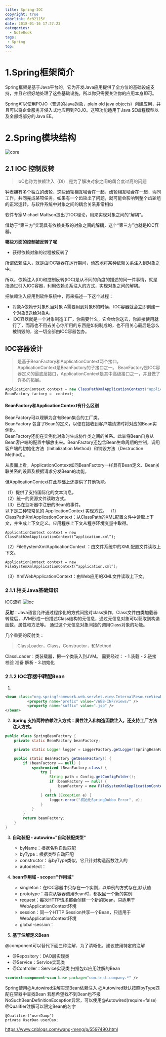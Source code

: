```yaml
---
title: Spring-IOC
copyright: true
abbrlink: 6c92115f
date: 2018-01-16 17:27:23
categories:
  - NoteBook
tags: 
 - Spring
top:
---
```


# 1.Spring框架简介

Spring框架是基于Java平台的，它为开发Java应用提供了全方位的基础设施支持，并且它很好地处理了这些基础设施，所以你只需要关注你的应用本身即可。

Spring可以使用POJO（普通的Java对象，plain old java objects）创建应用，并且可以将企业服务非侵入式地应用到POJO。这项功能适用于Java SE编程模型以及全部或部分的Java EE。
<!-- more -->
# 2.Spring模块结构
![core](core.jpg)
## 2.1 IOC 控制反转
> IoC也称为依赖注入（DI）
> 是为了解决对象之间的耦合度过高的问题

钟表拥有多个独立的齿轮，这些齿轮相互啮合在一起，齿轮相互啮合在一起，协同工作，共同完成某项任务。如果有一个齿轮出了问题，就可能会影响到整个齿轮组的正常运转。与软件系统中对象之间的耦合关系非常相似

软件专家Michael Mattson提出了IOC理论，用来实现对象之间的“解耦”。

借助于“第三方”实现具有依赖关系的对象之间的解耦，这个“第三方”也就是IOC容器。

**哪些方面的控制被反转了呢**
 - 获得依赖对象的过程被反转了

所谓依赖注入，就是由IOC容器在运行期间，动态地将某种依赖关系注入到对象之中。

所以，依赖注入(DI)和控制反转(IOC)是从不同的角度的描述的同一件事情，就是指通过引入IOC容器，利用依赖关系注入的方式，实现对象之间的解耦。

把依赖注入应用到软件系统中，再来描述一下这个过程：
 - 对象A依赖于对象B,当对象 A需要用到对象B的时候，IOC容器就会立即创建一个对象B送给对象A。
 - IOC容器就是一个对象制造工厂，你需要什么，它会给你送去，你直接使用就行了，而再也不用去关心你所用的东西是如何制成的，也不用关心最后是怎么被销毁的，这一切全部由IOC容器包办。

## IOC容器设计
> 是基于BeanFactory和ApplicationContext两个接口。  
  ApplicationContext是BeanFactory的子接口之一。
  BeanFactory是IOC容器定义的最底层接口，ApplicationContext是其中高级接口之一，并且做了许多的拓展。

```java
ApplicationContext context = new ClassPathXmlApplicationContext("applicationContext.xml");
BeanFactory factory =  context;
```
#### BeanFactory和ApplicationContext有什么区别
BeanFactory可以理解为含有Bean集合的工厂类。  
BeanFactory 包含了Bean的定义，以便在接收到客户端请求时将对应的Bean实例化。  
BeanFactory还能在实例化对象时生成协作类之间的关系。此举将Bean自身从Bean客户端的配置中解放出来。BeanFactory还包含Bean生命周期的控制，调用客户端的初始化方法（Initialization Method）和销毁方法（Destruction Method）。 

从表面上看，ApplicationContext如同BeanFactory一样具有Bean定义、Bean关联关系的设置及根据请求分发Bean的功能。

但ApplicationContext在此基础上还提供了其他功能。 

（1）提供了支持国际化的文本消息。  
（2）统一的资源文件读取方式。  
（3）已在监听器中注册的Bean的事件。  
以下是三种较常见的 ApplicationContext 实现方式。 
（1）ClassPathXmlApplicationContext：从ClassPath的XML配置文件中读取上下文，并生成上下文定义。应用程序上下文从程序环境变量中取得。  

```
ApplicationContext context = new ClassPathXmlApplicationContext(“application.xml”); 
```
（2）FileSystemXmlApplicationContext ：由文件系统中的XML配置文件读取上下文。
```
ApplicationContext context = new FileSystemXmlApplicationContext(“application.xml”); 
```
（3）XmlWebApplicationContext：由Web应用的XML文件读取上下文。

### 2.1.1 相关Java基础知识

IOC流程
![ioc](ioc.png)

**反射**：Java语言允许通过程序化的方式间接对class操作，Class文件由类加载器转载后，JVM形成一份描述Class结构的元信息，通过元信息对象可以获取到构造函数，属性和方法等。
      通过这个元信息对象间接的调用Class对象的功能。

几个重要的反射类：
> ClassLoader，Class，Constructor，和Method 

ClassLoader：类装载器，把一个类装入到JVM。
   需要经过：
    - 1.装载
    - 2.链接 校验 准备  解析
    - 3.初始化
### 2.1.2 IOC容器中转配Bean
1.    
 ```xml
 <bean class="org.springframework.web.servlet.view.InternalResourceViewResolver">
           <property name="prefix" value="/WEB-INF/views/" />
           <property name="suffix" value=".jsp" />
</bean>
 ```
2. **Spring 支持两种依赖注入方式：属性注入和构造函数注入，还支持工厂方法注入方式。**
```java
public class SpringBeanFactory {
    private static BeanFactory beanFactory;

    private static Logger logger = LoggerFactory.getLogger(SpringBeanFactory.class);

    public static BeanFactory getBeanFactory() {
        if (beanFactory == null) {
            synchronized (BeanFactory.class) {
                try {
                    String path = Config.getConfigFolder();
                    if (beanFactory == null) {
                        beanFactory = new FileSystemXmlApplicationContext("/" + path + "aplication-spring-dubbo.xml");
                    }
                } catch (Exception e) {
                    logger.error("初始化SpringDubbo Error", e);
                }
            }
        }
        return beanFactory;
    }
}
```
3. **自动装配 - autowire="自动装配类型"**
   - byName：根据名称自动匹配
   - byType：根据类型自动匹配
   - constructor：与byType类似，它只针对构造函数注入的
   - autodetect：
4. **bean作用域 - scope="作用域"**
   - singleton：在IOC容器中只存在一个实例，以单例的方式存在,默认值
   - prototype：每次从容器调用Bean时，都返回一个新的实例
   - request：每次HTTP请求都会创建一个新的Bean，只适用于WebApplicationContext环境
   - session：同一个HTTP Session共享一个Bean，只适用于WebApplicationContext环境
   - global-session：

5. **基于注解定义Bean**

@component可以替代下面三种注解，为了清晰化，建议使用特定的注解
   - @Repository：DAO层实现类
   - @Service：Service实现类
   - @Controller：Service实现类
扫描包以应用注解的Bean
```xml
<context:component-scan base-package="com.test.company.*" />
```
   Spring使用@Autowired注解实现Bean依赖注入
   @Autowired默认按照byType匹配在容器中查找Bean
   若想希望找不到Bean也不报NoSuchBeanDefinitionException异常，可以使用@Autowired(require=false)
   @Qualifier注解可以限定Bean的名字

```
@Qualifier("userDaop")
private UserDao userDao;
```





https://www.cnblogs.com/wang-meng/p/5597490.html
